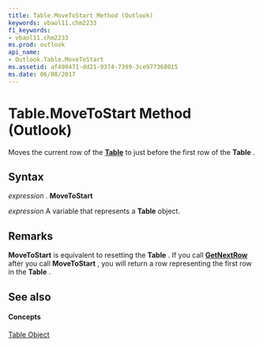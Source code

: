 ```yaml
---
title: Table.MoveToStart Method (Outlook)
keywords: vbaol11.chm2233
f1_keywords:
- vbaol11.chm2233
ms.prod: outlook
api_name:
- Outlook.Table.MoveToStart
ms.assetid: af499471-dd21-9374-7399-3ce977368015
ms.date: 06/08/2017
---
```



# Table.MoveToStart Method (Outlook)

Moves the current row of the  **[Table](Outlook.Table.md)** to just before the first row of the **Table** .


## Syntax

 _expression_ . **MoveToStart**

 _expression_ A variable that represents a **Table** object.


## Remarks

 **MoveToStart** is equivalent to resetting the **Table** . If you call **[GetNextRow](Outlook.Table.GetNextRow.md)** after you call **MoveToStart** , you will return a row representing the first row in the **Table** .


## See also


#### Concepts


[Table Object](Outlook.Table.md)

